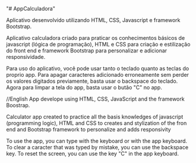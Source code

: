 "# AppCalculadora" 

Aplicativo desenvolvido utilizando HTML, CSS, Javascript e framework Bootstrap.

Aplicativo calculadora criado para praticar os conhecimentos básicos de javascript (lógica de programação), HTML e CSS para criação e estilização do front end e framework Bootstrap para personalizar e adicionar responsividade.

Para uso do aplicativo, você pode usar tanto o teclado quanto as teclas do proprio app.
Para apagar caracteres adicionado erroneamente sem perder os valores digitados previamente, basta usar o backspace do teclado.
Agora para limpar a tela do app, basta usar o butão "C" no app.

//English
App develope using HTML, CSS, JavaScript and the framework Boostrap.

Calculator app created to practice all the basis knowledges of javascript (programming logic), HTML and CSS to creates and stylization of the fron end and Bootstrap framework to personalize and adds responsivity

To use the app, you can type with the keyboard or with the app keyboard.
To clear a caracter that was typed by mistake, you can use the backspace key.
To reset the screen, you can use the key "C" in the app keyboard.